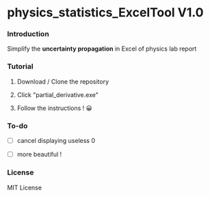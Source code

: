 # physics_statistics_ExcelTool V1.0

### Introduction

Simplify the **uncertainty propagation** in Excel of physics lab report

### Tutorial

1. Download / Clone the repository

2. Click "partial_derivative.exe"

3. Follow the instructions ! 😀 

### To-do

- [ ] cancel displaying useless 0

- [ ] more beautiful !  

### License

MIT License

